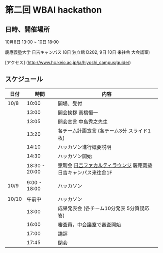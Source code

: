 # 第二回 WBAI hackathon

## 日時、開催場所
10月8日 13:00 ~ 10日 18:00

慶應義塾大学 日吉キャンパス (8日 独立館 D202, 9日 10日 来往舎 大会議室)

[アクセス] (http://www.hc.keio.ac.jp/ja/hiyoshi_campus/guide/)

## スケジュール

| 日付 | 時間 | 内容 |
| --- | --- | --- |
| 10/8 | 10:00 | 開場、受付 |
| | 13:00 | 開会挨拶 高橋恒一 |
| | 13:05 | 開会宣言 中島秀之先生 |
| | 13:20 | 各チーム計画宣言 (各チーム3分 スライド1枚) |
| | 14:10 | ハッカソン進行概要説明 |
| | 14:30 | ハッカソン開始 |
| | 18:30 - 20:00 | 懇親会 [日吉ファカルティラウンジ](http://hiyoshi-facultylounge.jp/) 慶應義塾日吉キャンパス来往舎1F |
| | | |
| 10/9 | 9:00 - 18:00 | ハッカソン |
| | | |
| 10/10 | 午前中 | ハッカソン |
| | 13:00 | 成果発表会 (各チーム10分発表 5分質疑応答) |
| | 16:00 | 審査員，中会議室で審査開始 |
| | 17:00 | 講評 |
| | 17:45 | 閉会 |
